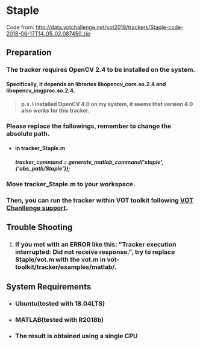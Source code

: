 # Staple

Code from: http://data.votchallenge.net/vot2018/trackers/Staple-code-2018-06-17T14_05_02.087450.zip



## Preparation

### The tracker requires OpenCV 2.4 to be installed on the system.

#### Specifically, it depends on libraries libopencv_core.so.2.4 and libopencv_imgproc.so.2.4.

> #### p.s. I installed OpenCV 4.0 on my system, it seems that version 4.0 also works for this tracker.

### Please replace the followings, remember to change the absolute path.

- #### in tracker_Staple.m

  ##### tracker_command = generate_matlab_command('staple', {'abs_path/Staple'});


### Move tracker_Staple.m to your workspace.

### Then, you can run the tracker within VOT toolkit following [VOT Chanllenge support](http://www.votchallenge.net/howto/).



## Trouble Shooting

1. ### If you met with an ERROR like this: "Tracker execution interrupted: Did not receive response.",  try to replace Staple/vot.m with the vot.m in vot-toolkit/tracker/examples/matlab/.



## System Requirements

- ### Ubuntu(tested with 18.04LTS)

- ### MATLAB(tested with R2018b)

- ### The result is obtained using a single CPU